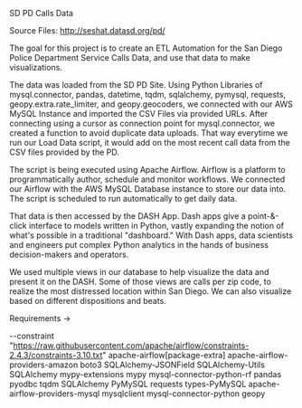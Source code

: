 SD PD Calls Data

Source Files: http://seshat.datasd.org/pd/

The goal for this project is to create an ETL Automation for the San Diego Police Department Service Calls Data, and use that data to make visualizations.

The data was loaded from the SD PD Site. Using Python Libraries of mysql.connector, pandas, datetime, tqdm, sqlalchemy, pymysql, requests, geopy.extra.rate_limiter, and geopy.geocoders, we connected with our AWS MySQL Instance and imported the CSV Files via provided URLs. After connecting using a cursor as connection point for mysql.connector, we created a function to avoid duplicate data uploads. That way everytime we run our Load Data script, it would add on the most recent call data from the CSV files provided by the PD. 

The script is being executed using Apache Airflow. Airflow is a platform to programmatically author, schedule and monitor workflows. We connected our Airflow with the AWS MySQL Database instance to store our data into. The script is scheduled to run automatically to get daily data. 

That data is then accessed by the DASH App. Dash apps give a point-&-click interface to models written in Python, vastly expanding the notion of what's possible in a traditional "dashboard." With Dash apps, data scientists and engineers put complex Python analytics in the hands of business decision-makers and operators.

We used multiple views in our database to help visualize the data and present it on the DASH. Some of those views are calls per zip code, to realize the most distressed location within San Diego. We can also visualize based on different dispositions and beats. 

Requirements ->

--constraint "https://raw.githubusercontent.com/apache/airflow/constraints-2.4.3/constraints-3.10.txt"
apache-airflow[package-extra]
apache-airflow-providers-amazon
boto3
SQLAlchemy-JSONField
SQLAlchemy-Utils
SQLAlchemy
mypy-extensions
mypy
mysql-connector-python-rf
pandas
pyodbc
tqdm
SQLAlchemy
PyMySQL
requests
types-PyMySQL
apache-airflow-providers-mysql
mysqlclient
mysql-connector-python
geopy
